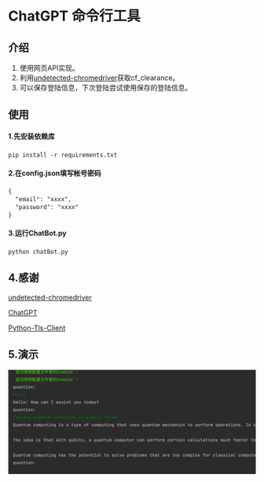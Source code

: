 # ChatGPT 命令行工具

## 介绍

1. 使用网页API实现。
2. 利用[undetected-chromedriver](https://github.com/ultrafunkamsterdam/undetected-chromedriver)获取cf_clearance。
3. 可以保存登陆信息，下次登陆尝试使用保存的登陆信息。
## 使用

#### 1.先安装依赖库

`pip install -r requirements.txt`

#### 2.在config.json填写帐号密码

```
{
  "email": "xxxx",
  "password": "xxxx"
}
```

#### 3.运行ChatBot.py

`python chatBot.py`

## 4.感谢
[undetected-chromedriver](https://github.com/ultrafunkamsterdam/undetected-chromedriver)

[ChatGPT](https://github.com/acheong08/ChatGPT)

[Python-Tls-Client](https://github.com/FlorianREGAZ/Python-Tls-Client)

## 5.演示
  ![demo](https://github.com/jym66/ChatGPT_CommadnLineTools/blob/main/img/img.png?raw=true)



